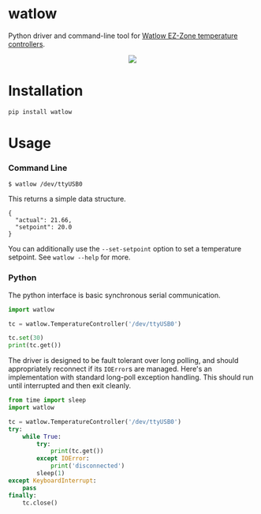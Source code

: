 # watlow
Python driver and command-line tool for [Watlow EZ-Zone temperature controllers](https://www.watlow.com/en/products/controllers/temperature-and-process-controllers/ez-zone-pm-controller).

<p align="center">
  <img src="https://www.watlow.com/-/media/images/products/new--controllers/integrated-multi-function/tp_pm_480.ashx" />
</p>

Installation
============

```
pip install watlow
```

Usage
=====

### Command Line

```
$ watlow /dev/ttyUSB0
```

This returns a simple data structure.

```
{
  "actual": 21.66,
  "setpoint": 20.0
}
```

You can additionally use the `--set-setpoint` option to set a temperature setpoint.
See `watlow --help` for more.

### Python

The python interface is basic synchronous serial communication.

```python
import watlow

tc = watlow.TemperatureController('/dev/ttyUSB0')

tc.set(30)
print(tc.get())
```

The driver is designed to be fault tolerant over long polling, and should
appropriately reconnect if its `IOError`s are managed. Here's an implementation
with standard long-poll exception handling. This should run until interrupted and
then exit cleanly.

```python
from time import sleep
import watlow

tc = watlow.TemperatureController('/dev/ttyUSB0')
try:
    while True:
        try:
            print(tc.get())
        except IOError:
            print('disconnected')
        sleep(1)
except KeyboardInterrupt:
    pass
finally:
    tc.close()
```
